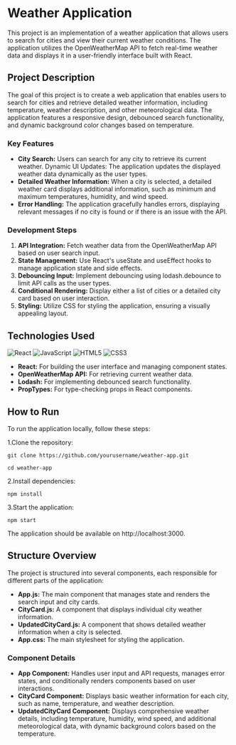 # Weather Application
This project is an implementation of a weather application that allows users to search for cities and view their current weather conditions. The application utilizes the OpenWeatherMap API to fetch real-time weather data and displays it in a user-friendly interface built with React.

## Project Description
The goal of this project is to create a web application that enables users to search for cities and retrieve detailed weather information, including temperature, weather description, and other meteorological data. The application features a responsive design, debounced search functionality, and dynamic background color changes based on temperature.

### Key Features
- **City Search:** Users can search for any city to retrieve its current weather.
Dynamic UI Updates: The application updates the displayed weather data dynamically as the user types.
- **Detailed Weather Information:** When a city is selected, a detailed weather card displays additional information, such as minimum and maximum temperatures, humidity, and wind speed.
- **Error Handling:** The application gracefully handles errors, displaying relevant messages if no city is found or if there is an issue with the API.
  
### Development Steps
1. **API Integration:** Fetch weather data from the OpenWeatherMap API based on user search input.
2. **State Management:** Use React's useState and useEffect hooks to manage application state and side effects.
3. **Debouncing Input:** Implement debouncing using lodash.debounce to limit API calls as the user types.
4. **Conditional Rendering:** Display either a list of cities or a detailed city card based on user interaction.
5. **Styling:** Utilize CSS for styling the application, ensuring a visually appealing layout.
   
## Technologies Used


  ![React](https://img.shields.io/badge/react-%2320232a.svg?style=for-the-badge&logo=react&logoColor=%2361DAFB)
  ![JavaScript](https://img.shields.io/badge/javascript-%23323330.svg?style=for-the-badge&logo=javascript&logoColor=%23F7DF1E)
  ![HTML5](https://img.shields.io/badge/html5-%23E34F26.svg?style=for-the-badge&logo=html5&logoColor=white)
  ![CSS3](https://img.shields.io/badge/css3-%231572B6.svg?style=for-the-badge&logo=css3&logoColor=white)

  
- **React:** For building the user interface and managing component states.
- **OpenWeatherMap API:** For retrieving current weather data.
- **Lodash:** For implementing debounced search functionality.
- **PropTypes:** For type-checking props in React components.

  	
## How to Run
To run the application locally, follow these steps:

1.Clone the repository:

    git clone https://github.com/yourusername/weather-app.git

    cd weather-app

2.Install dependencies:

    npm install

3.Start the application:

    npm start

The application should be available on http://localhost:3000.

## Structure Overview
The project is structured into several components, each responsible for different parts of the application:

- **App.js:** The main component that manages state and renders the search input and city cards.
- **CityCard.js:** A component that displays individual city weather information.
- **UpdatedCityCard.js:** A component that shows detailed weather information when a city is selected.
- **App.css:** The main stylesheet for styling the application.
  
### Component Details
- **App Component:** Handles user input and API requests, manages error states, and conditionally renders components based on user interactions.
- **CityCard Component:** Displays basic weather information for each city, such as name, temperature, and weather description.
- **UpdatedCityCard Component:** Displays comprehensive weather details, including temperature, humidity, wind speed, and additional meteorological data, with dynamic background colors based on the temperature.
